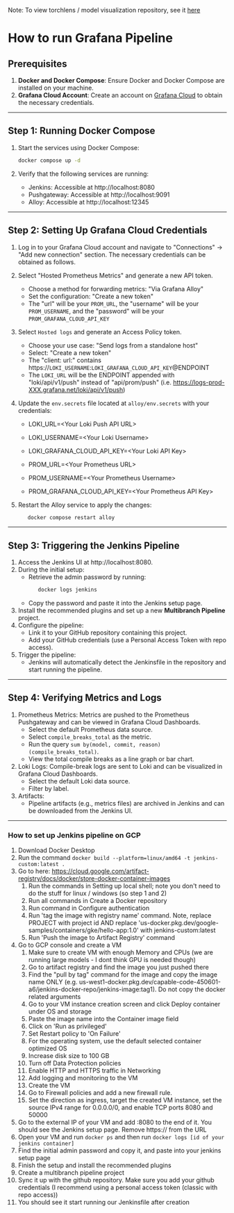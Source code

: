 Note: To view torchlens / model visualization repository, see it [here](https://github.com/Vinayak-Kannan/torchlens-HPML)

# How to run Grafana Pipeline
## Prerequisites

1. **Docker and Docker Compose**: Ensure Docker and Docker Compose are installed on your machine.
2. **Grafana Cloud Account**: Create an account on [Grafana Cloud](https://grafana.com/) to obtain the necessary credentials.

---

## Step 1: Running Docker Compose

1. Start the services using Docker Compose:
   ```bash
   docker compose up -d
   ```

2. Verify that the following services are running:
   - Jenkins: Accessible at http://localhost:8080
   - Pushgateway: Accessible at http://localhost:9091
   - Alloy: Accessible at http://localhost:12345

---

## Step 2: Setting Up Grafana Cloud Credentials
1. Log in to your Grafana Cloud account and navigate to "Connections" -> "Add new connection" section. The necessary credentials can be obtained as follows.
2. Select "Hosted Prometheus Metrics" and generate a new API token.
   - Choose a method for forwarding metrics: "Via Grafana Alloy"
   - Set the configuration: "Create a new token"
   - The "url" will be your `PROM_URL`, the "username" will be your `PROM_USERNAME`, and the "password" will be your `PROM_GRAFANA_CLOUD_API_KEY`

3. Select `Hosted logs` and generate an Access Policy token.
   - Choose your use case: "Send logs from a standalone host"
   - Select: "Create a new token"
   - The "client: url:" contains https://`LOKI_USERNAME`:`LOKI_GRAFANA_CLOUD_API_KEY`@ENDPOINT
   - The `LOKI_URL` will be the ENDPOINT appended with "loki/api/v1/push" instead of "api/prom/push" (i.e. https://logs-prod-XXX.grafana.net/loki/api/v1/push)

4. Update the `env.secrets` file located at `alloy/env.secrets` with your credentials:
   - LOKI_URL=\<Your Loki Push API URL\>
   - LOKI_USERNAME=\<Your Loki Username\>
   - LOKI_GRAFANA_CLOUD_API_KEY=\<Your Loki API Key\>

   - PROM_URL=\<Your Prometheus URL\>
   - PROM_USERNAME=\<Your Prometheus Username\>
   - PROM_GRAFANA_CLOUD_API_KEY=\<Your Prometheus API Key\>

5. Restart the Alloy service to apply the changes:
   ```bash
      docker compose restart alloy
   ```

---
## Step 3: Triggering the Jenkins Pipeline
1. Access the Jenkins UI at http://localhost:8080.
2. During the initial setup:
   - Retrieve the admin password by running:
     ```bash
        docker logs jenkins
     ```
   - Copy the password and paste it into the Jenkins setup page.
3. Install the recommended plugins and set up a new **Multibranch Pipeline** project.
4. Configure the pipeline:
   - Link it to your GitHub repository containing this project.
   - Add your GitHub credentials (use a Personal Access Token with repo access).
5. Trigger the pipeline:
   - Jenkins will automatically detect the Jenkinsfile in the repository and start running the pipeline.
  
---
## Step 4: Verifying Metrics and Logs
1. Prometheus Metrics: Metrics are pushed to the Prometheus Pushgateway and can be viewed in Grafana Cloud Dashboards.
   - Select the default Prometheus data source.
   - Select `compile_breaks_total` as the metric.
   - Run the query `sum by(model, commit, reason) (compile_breaks_total)`.
   - View the total compile breaks as a line graph or bar chart.
2. Loki Logs: Compile-break logs are sent to Loki and can be visualized in Grafana Cloud Dashboards.
   - Select the default Loki data source.
   - Filter by label.
4. Artifacts:
   - Pipeline artifacts (e.g., metrics files) are archived in Jenkins and can be downloaded from the Jenkins UI.

---

### How to set up Jenkins pipeline on GCP
1. Download Docker Desktop
2. Run the command `docker build --platform=linux/amd64 -t jenkins-custom:latest .`
3. Go to here: https://cloud.google.com/artifact-registry/docs/docker/store-docker-container-images
   1. Run the commands in Setting up local shell; note you don't need to do the stuff for linux / windows (so step 1 and 2)
   2. Run all commands in Create a Docker repository
   3. Run command in Configure authentication
   4. Run 'tag the image with registry name' command. Note, replace PROJECT with project id AND replace 'us-docker.pkg.dev/google-samples/containers/gke/hello-app:1.0' with jenkins-custom:latest
   5. Run 'Push the image to Artifact Registry' command
4. Go to GCP console and create a VM
   1. Make sure to create VM with enough Memory and CPUs (we are running large models - I dont think GPU is needed though)
   2. Go to artifact registry and find the image you just pushed there
   3. Find the "pull by tag" command for the image and copy the image name ONLY (e.g. us-west1-docker.pkg.dev/capable-code-450601-a6/jenkins-docker-repo/jenkins-image:tag1). Do not copy the docker related arguments
   4. Go to your VM instance creation screen and click Deploy container under OS and storage
   5. Paste the image name into the Container image field
   6. Click on 'Run as privileged'
   7. Set Restart policy to 'On Failure'
   8. For the operating system, use the default selected container optimized OS
   9. Increase disk size to 100 GB
   10. Turn off Data Protection policies
   11. Enable HTTP and HTTPS traffic in Networking
   12. Add logging and monitoring to the VM
   13. Create the VM
   14. Go to Firewall policies and add a new firewall rule.
   15. Set the direction as ingress, target the created VM instance, set the source IPv4 range for 0.0.0.0/0, and enable TCP ports 8080 and 50000
5. Go to the external IP of your VM and add :8080 to the end of it. You should see the Jenkins setup page. Remove https:// from the URL
6. Open your VM and run `docker ps` and then run `docker logs [id of your jenkins container]`
7. Find the initial admin password and copy it, and paste into your jenkins setup page
8. Finish the setup and install the recommended plugins
9. Create a multibranch pipeline project
10. Sync it up with the github repository. Make sure you add your github credentials (I recommend using a personal access token (classic with repo access))
11. You should see it start running our Jenkinsfile after creation
